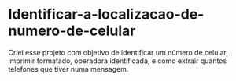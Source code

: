# Identificar-a-localizacao-de-numero-de-celular

Criei esse projeto com objetivo de identificar um número de celular, imprimir formatado, operadora identificada, e como extrair quantos telefones que tiver numa mensagem.
